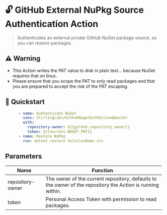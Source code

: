 # 🔓 GitHub External NuPkg Source Authentication Action

> Authenticates an external private GitHub NuGet package source, so you can restore packages.

## ⚠️ Warning

- This Action writes the PAT value to disk in plain text... because NuGet requires that on linux.
- Please ensure that you scope the PAT to only read packages and that you are prepared to accept the risk of the PAT escaping.

## 🚀 Quickstart

```yaml
      - name: Authenticate NuGet
        uses: StirlingLabs/GithubNugetAuthAction@master
        with:
          repository-owner: ${{github.repository_owner}}
          token: ${{secrets.NUGET_PAT}}
      - name: Restore NuPkg
        run: dotnet restore SolutionName.sln
```

## Parameters

|Name|Function|
|-|-|
|repository-owner|The owner of the current repository, defaults to the owner of the repository the Action is running within.|
|token|Personal Access Token with permission to read packages.|
